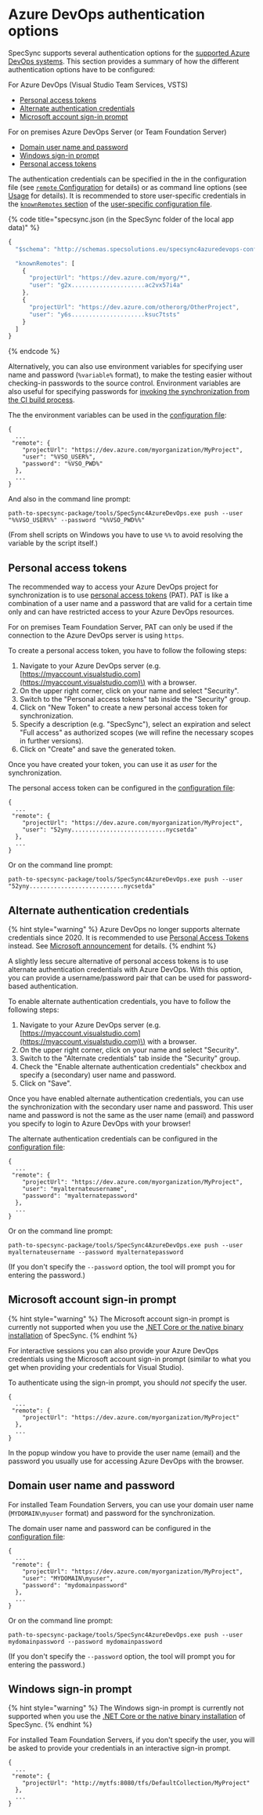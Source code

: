 # Azure DevOps authentication options

SpecSync supports several authentication options for the [supported Azure DevOps systems](../../reference/compatibility.md#supported-tfs-systems). This section provides a summary of how the different authentication options have to be configured:

For Azure DevOps \(Visual Studio Team Services, VSTS\)

* [Personal access tokens](tfs-authentication-options.md#vsts-personal-access-tokens)
* [Alternate authentication credentials](tfs-authentication-options.md#vsts-alternate-authentication-credentials)
* [Microsoft account sign-in prompt](tfs-authentication-options.md#vsts-visual-studio-sign-in-prompt)

For on premises Azure DevOps Server \(or Team Foundation Server\)

* [Domain user name and password](tfs-authentication-options.md#tfs-domain-user-name-and-password)
* [Windows sign-in prompt](tfs-authentication-options.md#tfs-windows-sign-in-prompt)
* [Personal access tokens](tfs-authentication-options.md#vsts-personal-access-tokens)

The authentication credentials can be specified in the in the configuration file \(see [`remote` Configuration](../../reference/configuration/configuration-remote.md) for details\) or as command line options \(see [Usage](../../reference/command-line-reference/) for details\). It is recommended to store user-specific credentials in the [`knownRemotes` section](../../reference/configuration/knownremotes.md) of the [user-specific configuration file](hierarchical-configuration-files.md#user-specific-configuration-files). 

{% code title="specsync.json \(in the SpecSync folder of the local app data\)" %}
```javascript
{
  "$schema": "http://schemas.specsolutions.eu/specsync4azuredevops-config-latest.json",

  "knownRemotes": [
    {
      "projectUrl": "https://dev.azure.com/myorg/*",
      "user": "g2x.....................ac2vx57i4a"
    },
    {
      "projectUrl": "https://dev.azure.com/otherorg/OtherProject",
      "user": "y6s.....................ksuc7tsts"
    }
  ]
}
```
{% endcode %}

Alternatively, you can also use environment variables for specifying user name and password \(`%variable%` format\), to make the testing easier without checking-in passwords to the source control. Environment variables are also useful for specifying passwords for [invoking the synchronization from the CI build process](../../important-concepts/synchronizing-test-cases-from-build.md).

The the environment variables can be used in the [configuration file](../../reference/configuration/configuration-remote.md):

```text
{
  ...
 "remote": {
    "projectUrl": "https://dev.azure.com/myorganization/MyProject",
    "user": "%VSO_USER%",
    "password": "%VSO_PWD%"
  },
  ...
}
```

And also in the command line prompt:

`path-to-specsync-package/tools/SpecSync4AzureDevOps.exe push --user "%%VSO_USER%%" --password "%%VSO_PWD%%"`

\(From shell scripts on Windows you have to use `%%` to avoid resolving the variable by the script itself.\)

## Personal access tokens  <a id="vsts-personal-access-tokens"></a>

The recommended way to access your Azure DevOps project for synchronization is to use [personal access tokens](https://docs.microsoft.com/en-us/azure/devops/organizations/accounts/use-personal-access-tokens-to-authenticate?view=vsts) \(PAT\). PAT is like a combination of a user name and a password that are valid for a certain time only and can have restricted access to your Azure DevOps resources.

For on premises Team Foundation Server, PAT can only be used if the connection to the Azure DevOps server is using `https`.

To create a personal access token, you have to follow the following steps:

1. Navigate to your Azure DevOps server \(e.g. [https://myaccount.visualstudio.com](https://myaccount.visualstudio.com)\) with a browser.
2. On the upper right corner, click on your name and select "Security".
3. Switch to the "Personal access tokens" tab inside the "Security" group.
4. Click on "New Token" to create a new personal access token for synchronization.
5. Specify a description \(e.g. "SpecSync"\), select an expiration and select "Full access" as authorized scopes \(we will refine the necessary scopes in further versions\).
6. Click on "Create" and save the generated token.

Once you have created your token, you can use it as _user_ for the synchronization.

The personal access token can be configured in the [configuration file](../../reference/configuration/configuration-remote.md):

```text
{
  ...
 "remote": {
    "projectUrl": "https://dev.azure.com/myorganization/MyProject",
    "user": "52yny...........................nycsetda"
  },
  ...
}
```

Or on the command line prompt:

`path-to-specsync-package/tools/SpecSync4AzureDevOps.exe push --user "52yny...........................nycsetda"`

## Alternate authentication credentials  <a id="vsts-alternate-authentication-credentials"></a>

{% hint style="warning" %}
Azure DevOps no longer supports alternate credentials since 2020. It is recommended to use [Personal Access Tokens](tfs-authentication-options.md#vsts-personal-access-tokens) instead. See [Microsoft announcement](https://devblogs.microsoft.com/devops/azure-devops-will-no-longer-support-alternate-credentials-authentication) for details.
{% endhint %}

A slightly less secure alternative of personal access tokens is to use alternate authentication credentials with Azure DevOps. With this option, you can provide a username/password pair that can be used for password-based authentication.

To enable alternate authentication credentials, you have to follow the following steps:

1. Navigate to your Azure DevOps server \(e.g. [https://myaccount.visualstudio.com](https://myaccount.visualstudio.com)\) with a browser.
2. On the upper right corner, click on your name and select "Security".
3. Switch to the "Alternate credentials" tab inside the "Security" group.
4. Check the "Enable alternate authentication credentials" checkbox and specify a \(secondary\) user name and password.
5. Click on "Save".

Once you have enabled alternate authentication credentials, you can use the synchronization with the secondary user name and password. This user name and password is not the same as the user name \(email\) and password you specify to login to Azure DevOps with your browser!

The alternate authentication credentials can be configured in the [configuration file](../../reference/configuration/configuration-remote.md):

```text
{
  ...
 "remote": {
    "projectUrl": "https://dev.azure.com/myorganization/MyProject",
    "user": "myalternateusername",
    "password": "myalternatepassword"
  },
  ...
}
```

Or on the command line prompt:

`path-to-specsync-package/tools/SpecSync4AzureDevOps.exe push --user myalternateusername --password myalternatepassword`

\(If you don't specify the `--password` option, the tool will prompt you for entering the password.\)

## Microsoft account sign-in prompt  <a id="vsts-visual-studio-sign-in-prompt"></a>

{% hint style="warning" %}
The Microsoft account sign-in prompt is currently not supported when you use the [.NET Core or the native binary installation](../../installation/) of SpecSync.
{% endhint %}

For interactive sessions you can also provide your Azure DevOps credentials using the Microsoft account sign-in prompt \(similar to what you get when providing your credentials for Visual Studio\).

To authenticate using the sign-in prompt, you should _not_ specify the user.

```text
{
  ...
 "remote": {
    "projectUrl": "https://dev.azure.com/myorganization/MyProject"
  },
  ...
}
```

In the popup window you have to provide the user name \(email\) and the password you usually use for accessing Azure DevOps with the browser.

## Domain user name and password  <a id="tfs-domain-user-name-and-password"></a>

For installed Team Foundation Servers, you can use your domain user name \(`MYDOMAIN\myuser` format\) and password for the synchronization.

The domain user name and password can be configured in the [configuration file](../../reference/configuration/configuration-remote.md):

```text
{
  ...
 "remote": {
    "projectUrl": "https://dev.azure.com/myorganization/MyProject",
    "user": "MYDOMAIN\myuser",
    "password": "mydomainpassword"
  },
  ...
}
```

Or on the command line prompt:

`path-to-specsync-package/tools/SpecSync4AzureDevOps.exe push --user mydomainpassword --password mydomainpassword`

\(If you don't specify the `--password` option, the tool will prompt you for entering the password.\)

## Windows sign-in prompt  <a id="tfs-windows-sign-in-prompt"></a>

{% hint style="warning" %}
The Windows sign-in prompt is currently not supported when you use the [.NET Core or the native binary installation](../../installation/) of SpecSync.
{% endhint %}

For installed Team Foundation Servers, if you don't specify the user, you will be asked to provide your credentials in an interactive sign-in prompt.

```text
{
  ...
 "remote": {
    "projectUrl": "http://mytfs:8080/tfs/DefaultCollection/MyProject"
  },
  ...
}
```

